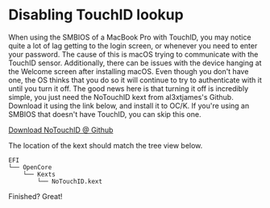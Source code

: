 # Disabling TouchID lookup

When using the SMBIOS of a MacBook Pro with TouchID, you may notice quite a lot of lag getting to the login screen, or whenever you need to enter your password. The cause of this is macOS trying to communicate with the TouchID sensor. Additionally, there can be issues with the device hanging at the Welcome screen after installing macOS. Even though you don't have one, the OS thinks that you do so it will continue to try to authenticate with it until you turn it off. The good news here is that turning it off is incredibly simple, you just need the NoTouchID kext from al3xtjames's Github. Download it using the link below, and install it to OC/K. If you're using an SMBIOS that doesn't have TouchID, you can skip this one.

[Download NoTouchID @ Github](https://github.com/al3xtjames/NoTouchID)

The location of the kext should match the tree view below.

```text
EFI
└── OpenCore
    └── Kexts
        └── NoTouchID.kext
```

Finished? Great!

